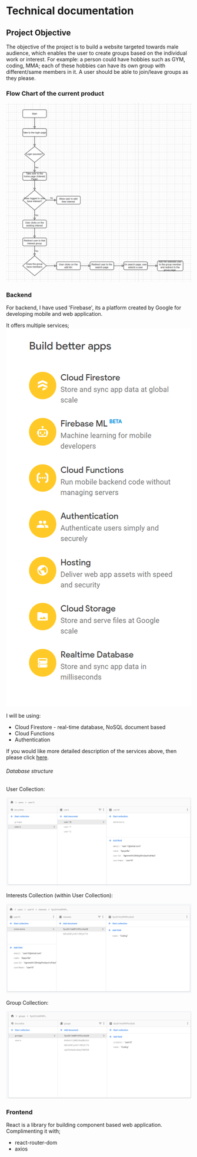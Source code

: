 # Technical documentation

## Project Objective

The objective of the project is to build a website targeted towards male audience, which enables the user to create groups based on the individual work or interest. For example: a person could have hobbies such as GYM, coding, MMA; each of these hobbies can have its own group with different/same members in it.
A user should be able to join/leave groups as they please. 

### Flow Chart of the current product
![](images/flowChart.png)

### Backend
For backend, I have used 'Firebase', its a platform created by Google for developing mobile and web application. 

It offers multiple services;
![](images/fireBaseServices.png)

I will be using:
- Cloud Firestore - real-time database, NoSQL document based
- Cloud Functions
- Authentication

If you would like more detailed description of the services above, then please click [here](https://firebase.google.com/products#develop-products).

###### Database structure

User Collection:

![](images/dbUsers.png)

Interests Collection (within User Collection):

![](images/dbInterests.png)

Group Collection:

![](images/dbGroups.png)

### Frontend
React is a library for building component based web application.
Complimenting it with;
- react-router-dom
- axios
